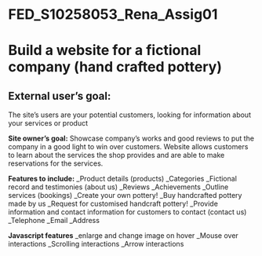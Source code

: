 # FED_S10258053_Rena_Assig01
# Build a website for a fictional company (hand crafted pottery)
## External user’s goal:
The site’s users are your potential customers, looking for information about your services or product

**Site owner’s goal:**
Showcase company’s works and good reviews to put the company in a good light to win over customers. Website allows customers to learn about the services the shop provides and are able to make reservations for the services.

**Features to include:**
_Product details (products)
_Categories
_Fictional record and testimonies (about us)
_Reviews
_Achievements 
_Outline services (bookings)
_Create your own pottery!
_Buy handcrafted pottery made by us
_Request for customised handcraft pottery!
_Provide information and contact information for customers to contact (contact us)
 _Telephone
 _Email 
 _Address 

**Javascript features**
_enlarge and change image on hover
_Mouse over interactions 
_Scrolling interactions
_Arrow interactions
